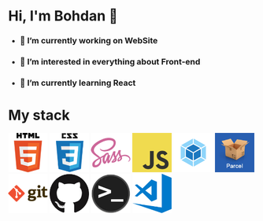<h1> Hi, I'm Bohdan 👋 </h1>
<ul>
  <li> <h3>🔭 I’m currently working <b> on WebSite</h3> </b> </li>
  <li> <h3>👀 I’m interested in  <b> everything about Front-end</h3> </b> </li>
  <li> <h3>🌱 I’m currently learning  <b> React</h3> </b> </li>
</ul>

<h1>My stack </h1>

<div>
  <img class="image" src="html.png" width="80" height="80"> 
  <img src="css.png" width="80" height="80"> 
  <img src="sass.png" width="80" height="80"> 
  <img src="javascript.png" width="80" height="80">
  <img src="webpack.png" width="80" height="80">
  <img src="parcel.png" width="80" height="80">
  <img src="git.png" width="80" height="80">
  <img src="github.png" width="80" height="80">
  <img src="terminal.png" width="80" height="80">
  <img src="visual-studio-code.png" width="80" height="80">
</div>
